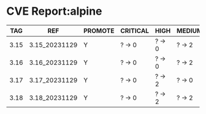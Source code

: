 # CVE Report:alpine
| TAG  |      REF      | PROMOTE | CRITICAL |  HIGH  | MEDIUM |  LOW   | UNKNOWN |
|------|---------------|---------|----------|--------|--------|--------|---------|
| 3.15 | 3.15_20231129 | Y       | ? -> 0   | ? -> 0 | ? -> 2 | ? -> 0 | ? -> 0  |
| 3.16 | 3.16_20231129 | Y       | ? -> 0   | ? -> 0 | ? -> 2 | ? -> 0 | ? -> 0  |
| 3.17 | 3.17_20231129 | Y       | ? -> 0   | ? -> 2 | ? -> 0 | ? -> 0 | ? -> 0  |
| 3.18 | 3.18_20231129 | Y       | ? -> 0   | ? -> 2 | ? -> 2 | ? -> 0 | ? -> 0  |
